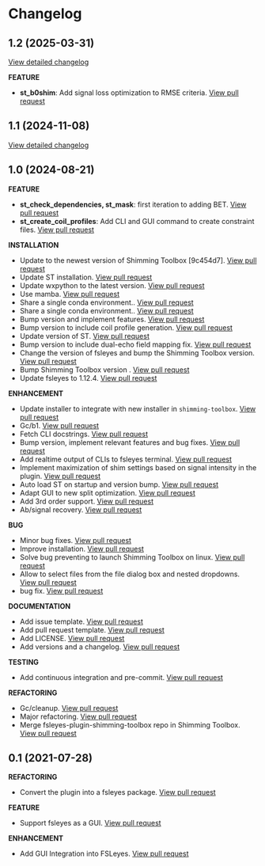 # Changelog

## 1.2 (2025-03-31)
[View detailed changelog](https://github.com/shimming-toolbox/shimming-toolbox/compare/1.1...1.2)

**FEATURE**
 - **st_b0shim**: Add signal loss optimization to RMSE criteria. [View pull request](https://github.com/shimming-toolbox/shimming-toolbox/pull/573)

## 1.1 (2024-11-08)
[View detailed changelog](https://github.com/shimming-toolbox/shimming-toolbox/compare/1.0...1.1)

## 1.0 (2024-08-21)

**FEATURE**
 - **st_check_dependencies, st_mask**: first iteration to adding BET. [View pull request](https://github.com/shimming-toolbox/shimming-toolbox/pull/542)
 - **st_create_coil_profiles**: Add CLI and GUI command to create constraint files. [View pull request](https://github.com/shimming-toolbox/shimming-toolbox/pull/547)

**INSTALLATION**
 - Update to the newest version of Shimming Toolbox [9c454d7]. [View pull request](https://github.com/shimming-toolbox/fsleyes-plugin-shimming-toolbox/pull/24)
 - Update ST installation. [View pull request](https://github.com/shimming-toolbox/fsleyes-plugin-shimming-toolbox/pull/32)
 - Update wxpython to the latest version. [View pull request](https://github.com/shimming-toolbox/fsleyes-plugin-shimming-toolbox/pull/35)
 - Use mamba. [View pull request](https://github.com/shimming-toolbox/fsleyes-plugin-shimming-toolbox/pull/36)
 - Share a single conda environment.. [View pull request](https://github.com/shimming-toolbox/shimming-toolbox/pull/379)
 - Share a single conda environment.. [View pull request](https://github.com/shimming-toolbox/fsleyes-plugin-shimming-toolbox/pull/37)
 - Bump version and implement features. [View pull request](https://github.com/shimming-toolbox/fsleyes-plugin-shimming-toolbox/pull/52)
 - Bump version to include coil profile generation. [View pull request](https://github.com/shimming-toolbox/fsleyes-plugin-shimming-toolbox/pull/55)
 - Update version of ST. [View pull request](https://github.com/shimming-toolbox/fsleyes-plugin-shimming-toolbox/pull/56)
 - Bump version to include dual-echo field mapping fix. [View pull request](https://github.com/shimming-toolbox/fsleyes-plugin-shimming-toolbox/pull/57)
 - Change the version of fsleyes and bump the Shimming Toolbox version. [View pull request](https://github.com/shimming-toolbox/fsleyes-plugin-shimming-toolbox/pull/63)
 - Bump Shimming Toolbox version . [View pull request](https://github.com/shimming-toolbox/fsleyes-plugin-shimming-toolbox/pull/66)
 - Update fsleyes to 1.12.4. [View pull request](https://github.com/shimming-toolbox/fsleyes-plugin-shimming-toolbox/pull/71)


**ENHANCEMENT**
 - Update installer to integrate with new installer in `shimming-toolbox`. [View pull request](https://github.com/shimming-toolbox/fsleyes-plugin-shimming-toolbox/pull/19)
 - Gc/b1. [View pull request](https://github.com/shimming-toolbox/fsleyes-plugin-shimming-toolbox/pull/22)
 - Fetch CLI docstrings. [View pull request](https://github.com/shimming-toolbox/fsleyes-plugin-shimming-toolbox/pull/31)
 - Bump version, implement relevant features and bug fixes. [View pull request](https://github.com/shimming-toolbox/fsleyes-plugin-shimming-toolbox/pull/39)
 - Add realtime output of CLIs to fsleyes terminal. [View pull request](https://github.com/shimming-toolbox/fsleyes-plugin-shimming-toolbox/pull/41)
 - Implement maximization of shim settings based on signal intensity in the plugin. [View pull request](https://github.com/shimming-toolbox/fsleyes-plugin-shimming-toolbox/pull/51)
 - Auto load ST on startup and version bump. [View pull request](https://github.com/shimming-toolbox/fsleyes-plugin-shimming-toolbox/pull/64)
 - Adapt GUI to new split optimization. [View pull request](https://github.com/shimming-toolbox/fsleyes-plugin-shimming-toolbox/pull/65)
 - Add 3rd order support. [View pull request](https://github.com/shimming-toolbox/fsleyes-plugin-shimming-toolbox/pull/68)
 - Ab/signal recovery. [View pull request](https://github.com/shimming-toolbox/fsleyes-plugin-shimming-toolbox/pull/70)

**BUG**
 - Minor bug fixes. [View pull request](https://github.com/shimming-toolbox/fsleyes-plugin-shimming-toolbox/pull/27)
 - Improve installation. [View pull request](https://github.com/shimming-toolbox/fsleyes-plugin-shimming-toolbox/pull/29)
 - Solve bug preventing to launch Shimming Toolbox on linux. [View pull request](https://github.com/shimming-toolbox/fsleyes-plugin-shimming-toolbox/pull/54)
 - Allow to select files from the file dialog box and nested dropdowns. [View pull request](https://github.com/shimming-toolbox/fsleyes-plugin-shimming-toolbox/pull/58)
 - bug fix. [View pull request](https://github.com/shimming-toolbox/fsleyes-plugin-shimming-toolbox/pull/67)

**DOCUMENTATION**
 - Add issue template. [View pull request](https://github.com/shimming-toolbox/fsleyes-plugin-shimming-toolbox/pull/16)
 - Add pull request template. [View pull request](https://github.com/shimming-toolbox/fsleyes-plugin-shimming-toolbox/pull/18)
 - Add LICENSE. [View pull request](https://github.com/shimming-toolbox/fsleyes-plugin-shimming-toolbox/pull/62)
 - Add versions and a changelog. [View pull request](https://github.com/shimming-toolbox/shimming-toolbox/pull/541)

**TESTING**
 - Add continuous integration and pre-commit. [View pull request](https://github.com/shimming-toolbox/fsleyes-plugin-shimming-toolbox/pull/61)

**REFACTORING**
 - Gc/cleanup. [View pull request](https://github.com/shimming-toolbox/fsleyes-plugin-shimming-toolbox/pull/40)
 - Major refactoring. [View pull request](https://github.com/shimming-toolbox/fsleyes-plugin-shimming-toolbox/pull/59)
 - Merge fsleyes-plugin-shimming-toolbox repo in Shimming Toolbox. [View pull request](https://github.com/shimming-toolbox/shimming-toolbox/pull/533)

## 0.1 (2021-07-28)

**REFACTORING**
 - Convert the plugin into a fsleyes package. [View pull request](https://github.com/shimming-toolbox/fsleyes-plugin-shimming-toolbox/pull/2)

**FEATURE**
 - Support fsleyes as a GUI. [View pull request](https://github.com/shimming-toolbox/shimming-toolbox/pull/248)

**ENHANCEMENT**
 - Add GUI Integration into FSLeyes. [View pull request](https://github.com/shimming-toolbox/fsleyes-plugin-shimming-toolbox/pull/1)
